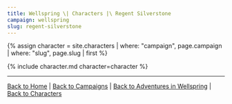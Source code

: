 ```yaml
---
title: Wellspring \| Characters |\ Regent Silverstone
campaign: wellspring
slug: regent-silverstone
---
```


{% assign character = site.characters | where: "campaign", page.campaign | where: "slug", page.slug | first %}

{% include character.md character=character %}

---

[Back to Home]({{site.baseurl}}/)
|
[Back to Campaigns]({{site.baseurl}}/campaigns)
|
[Back to Adventures in Wellspring]({{site.baseurl}}/campaigns/wellspring)
|
[Back to Characters]({{site.baseurl}}/campaigns/wellspring/characters)
